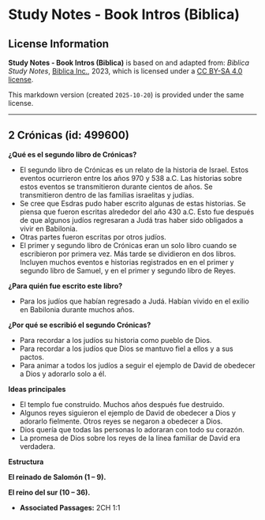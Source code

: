 # Study Notes - Book Intros (Biblica)

## License Information

**Study Notes - Book Intros (Biblica)** is based on and adapted from: _Biblica Study Notes_, [Biblica Inc.](https://www.biblica.com/), 2023, which is licensed under a [CC BY-SA 4.0 license](https://creativecommons.org/licenses/by-sa/4.0/legalcode.en).

This markdown version (created `2025-10-20`) is provided under the same license.



--------------------------------

## 2 Crónicas (id: 499600)

**¿Qué es el segundo libro de Crónicas?**

* El segundo libro de Crónicas es un relato de la historia de Israel. Estos eventos ocurrieron entre los años 970 y 538 a.C. Las historias sobre estos eventos se transmitieron durante cientos de años. Se transmitieron dentro de las familias israelitas y judías.
* Se cree que Esdras pudo haber escrito algunas de estas historias. Se piensa que fueron escritas alrededor del año 430 a.C. Esto fue después de que algunos judíos regresaran a Judá tras haber sido obligados a vivir en Babilonia.
* Otras partes fueron escritas por otros judíos.
* El primer y segundo libro de Crónicas eran un solo libro cuando se escribieron por primera vez. Más tarde se dividieron en dos libros. Incluyen muchos eventos e historias registrados en en el primer y segundo libro de Samuel, y en el primer y segundo libro de Reyes.

**¿Para quién fue escrito este libro?**

* Para los judíos que habían regresado a Judá. Habían vivido en el exilio en Babilonia durante muchos años.

**¿Por qué se escribió el segundo Crónicas?**

* Para recordar a los judíos su historia como pueblo de Dios.
* Para recordar a los judíos que Dios se mantuvo fiel a ellos y a sus pactos.
* Para animar a todos los judíos a seguir el ejemplo de David de obedecer a Dios y adorarlo solo a él.

**Ideas principales**

* El templo fue construido. Muchos años después fue destruido.
* Algunos reyes siguieron el ejemplo de David de obedecer a Dios y adorarlo fielmente. Otros reyes se negaron a obedecer a Dios.
* Dios quería que todas las personas lo adoraran con todo su corazón.
* La promesa de Dios sobre los reyes de la línea familiar de David era verdadera.

**Estructura**

**El reinado de Salomón (1 – 9\).**

**El reino del sur (10 – 36\).**

* **Associated Passages:** 2CH 1:1

